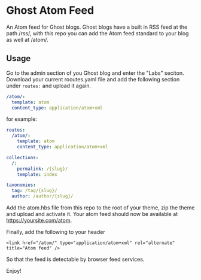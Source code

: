 
# Ghost Atom Feed

An Atom feed for Ghost blogs. Ghost blogs have a built in RSS feed at the path /rss/, with this repo you can add the Atom feed standard to your blog as well at /atom/.

## Usage

Go to the admin section of you Ghost blog and enter the "Labs" seciton. Download your current rooutes.yaml file and add the following section under `routes:` and upload it again.

```yaml
/atom/:
  template: atom
  content_type: application/atom+xml
```

for example:

```yaml
routes:
  /atom/:
    template: atom
    content_type: application/atom+xml

collections:
  /:
    permalink: /{slug}/
    template: index

taxonomies:
  tag: /tag/{slug}/
  author: /author/{slug}/
```

Add the atom.hbs file from this repo to the root of your theme, zip the theme and upload and activate it. Your atom feed should now be available at https://yoursite.com/atom.

Finally, add the following to your header 

```
<link href="/atom/" type="application/atom+xml" rel="alternate" title="Atom feed" />
```

So that the feed is detectable by browser feed services.

Enjoy!